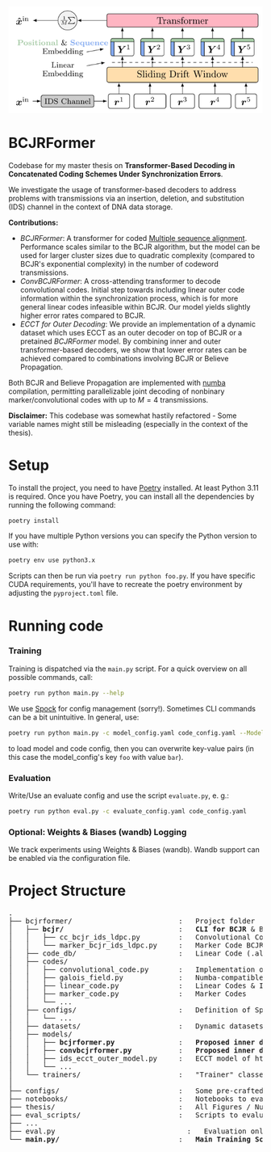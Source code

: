 <p align="center">
    <img src = "./figs/tikzModel.svg">
</p>

# BCJRFormer
Codebase for my master thesis on **Transformer-Based Decoding in Concatenated Coding Schemes Under Synchronization Errors**. 

We investigate the usage of transformer-based decoders to address problems with transmissions via an insertion, deletion, and substitution (IDS) channel in the context of DNA data storage. 

**Contributions:**
- *BCJRFormer*: A transformer for coded [Multiple sequence alignment](https://en.wikipedia.org/wiki/Multiple_sequence_alignment). Performance scales similar to the BCJR algorithm, but the model can be used for larger cluster sizes due to quadratic complexity (compared to BCJR's exponential complexity) in the number of codeword transmissions.
- *ConvBCJRFormer*: A cross-attending transformer to decode convolutional codes. Initial step towards including linear outer code information within the synchronization process, which is for more general linear codes infeasible within BCJR. Our model yields slightly higher error rates compared to BCJR.
- *ECCT for Outer Decoding*: We provide an implementation of a dynamic dataset which uses ECCT as an outer decoder on top of BCJR or a pretained *BCJRFormer* model. By combining inner and outer transformer-based decoders, we show that lower error rates can be achieved compared to combinations involving BCJR or Believe Propagation.  


Both BCJR and Believe Propagation are implemented with [numba](https://github.com/numba/numba) compilation, permitting parallelizable joint decoding of nonbinary marker/convolutional codes with up to $M=4$ transmissions. 

**Disclaimer:** This codebase was somewhat hastily refactored - Some variable names might still be misleading (especially in the context of the thesis).

# Setup
To install the project, you need to have [Poetry](https://python-poetry.org/) installed. At least Python 3.11 is required. Once you have Poetry, you can install all the dependencies by running the following command:

```sh
poetry install
```

If you have multiple Python versions you can specify the Python version to use with:
```sh
poetry env use python3.x
```
Scripts can then be run via `poetry run python foo.py`. If you have specific CUDA requirements, you'll have to recreate the poetry environment by adjusting the `pyproject.toml` file.


# Running code
### Training
Training is dispatched via the `main.py` script. For a quick overview on all possible commands, call:
```sh
poetry run python main.py --help
```

We use [Spock](https://github.com/fidelity/spock) for config management (sorry!). Sometimes CLI commands can be a bit unintuitive. In general, use: 
```sh
poetry run python main.py -c model_config.yaml code_config.yaml --ModelConfig.foo bar
```  
to load model and code config, then you can overwrite key-value pairs (in this case the model_config's key `foo` with value `bar`).

### Evaluation
Write/Use an evaluate config and use the script `evaluate.py`, e. g.:
```sh
poetry run python eval.py -c evaluate_config.yaml code_config.yaml
```

### Optional: Weights & Biases (wandb) Logging
We track experiments using Weights & Biases (wandb). Wandb support can be enabled via the configuration file.

# Project Structure

<pre>
.
├── bcjrformer/                         :   Project folder
│   ├── <b>bcjr/</b>                           :   <b>CLI for BCJR</b> & BP (with parallelization support)
│   │   ├── cc_bcjr_ids_ldpc.py         :   Convolutional Code BCJR 
│   │   └── marker_bcjr_ids_ldpc.py     :   Marker Code BCJR 
│   ├── code_db/                        :   Linear Code (.alist) database
│   ├── codes/                      
│   │   ├── convolutional_code.py       :   Implementation of BCJR & general conv. codes
│   │   ├── galois_field.py             :   Numba-compatible finite field utils (adjusted from Galois library)
│   │   ├── linear_code.py              :   Linear Codes & Implementation of Believe Propagation
│   │   ├── marker_code.py              :   Marker Codes
│   │   └── ...
│   ├── configs/                        :   Definition of Spock-configs
│   │   └── ...
│   ├── datasets/                       :   Dynamic datasets for inner / outer codeword generation
│   ├── models/
│   │   ├── <b>bcjrformer.py</b>               :   <b>Proposed inner decoder for (nonbinary) marker codes</b>
│   │   ├── <b>convbcjrformer.py</b>           :   <b>Proposed inner decoder for convolutional codes </b>
│   │   ├── ids_ecct_outer_model.py     :   ECCT model of https://github.com/yoniLc
│   │   └── ...
│   └── trainers/                       :   "Trainer" classes (but they also perform evaluation)
│
├── configs/                            :   Some pre-crafted .yaml configs for training
├── notebooks/                          :   Notebooks to evaluate models / generate figures
├── thesis/                             :   All Figures / Numbers / Latex of my master thesis
├── eval_scripts/                       :   Scripts to evaluate models
├── ...
├── eval.py                               :   Evaluation only of trained models   
└── <b>main.py/</b>                            :   <b>Main Training Script</b>
</pre>




